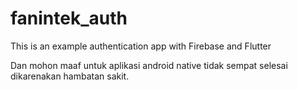 # fanintek_auth
 This is an example authentication app with Firebase and Flutter

Dan mohon maaf untuk aplikasi android native tidak sempat selesai dikarenakan hambatan sakit.
